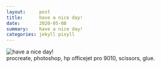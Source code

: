```yaml
---
layout:     post
title:      have a nice day!
date:       2020-05-08
summary:    have a nice day!
categories: jekyll pixyll
---
```


![have a nice day!](https://i.imgur.com/sAdPwNP.png)
<br/>
procreate, photoshop, hp officejet pro 9010, scissors, glue.
